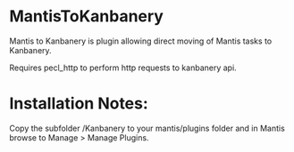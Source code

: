 MantisToKanbanery
=================

Mantis to Kanbanery is plugin allowing direct moving of Mantis tasks to Kanbanery.

Requires pecl_http to perform http requests to kanbanery api.


Installation Notes:
=================
Copy the subfolder /Kanbanery to your mantis/plugins folder and in Mantis browse to Manage > Manage Plugins. 